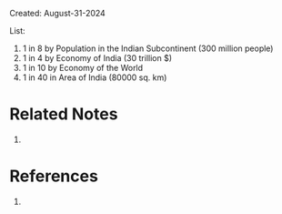 Created: August-31-2024

List:

1. 1 in 8 by Population in the Indian Subcontinent (300 million people)
2. 1 in 4 by Economy of India (30 trillion $)
3. 1 in 10 by Economy of the World
4. 1 in 40 in Area of India (80000 sq. km)

# Related Notes

1. 
# References

1. 